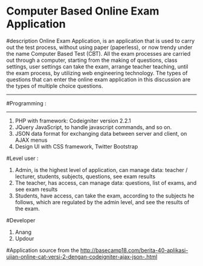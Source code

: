 # Computer Based Online Exam Application
#description
Online Exam Application, is an application that is used to carry out the test process, without using paper (paperless), or now trendy under the name Computer Based Test (CBT). All the exam processes are carried out through a computer, starting from the making of questions, class settings, user settings can take the exam, arrange teacher teaching, until the exam process, by utilizing web engineering technology. The types of questions that can enter the online exam application in this discussion are the types of multiple choice questions.

***********
#Programming :
***********
1. PHP with framework: Codeigniter version 2.2.1
2. JQuery JavaScript, to handle javascript commands, and so on.
3. JSON data format for exchanging data between server and client, on AJAX menus
4. Design UI with CSS framework, Twitter Bootstrap

#Level user : 
1. Admin, is the highest level of application, can manage data: teacher / lecturer, students, subjects, questions, see exam results
2. The teacher, has access, can manage data: questions, list of exams, and see exam results
3. Students, have access, can take the exam, according to the subjects he follows, which are regulated by the admin level, and see the results of the exam.

#Developer
1. Anang
2. Updour

#Application source from the
http://basecamp18.com/berita-40-aplikasi-ujian-online-cat-versi-2-dengan-codeigniter-ajax-json-.html

